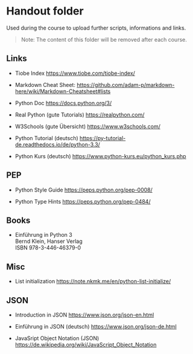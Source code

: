 # Handout folder

Used during the course to upload further scripts, informations and links. 

> Note: The content of this folder will be removed after each course.

## Links

- Tiobe Index
  https://www.tiobe.com/tiobe-index/ 

- Markdown Cheat Sheet:
  https://github.com/adam-p/markdown-here/wiki/Markdown-Cheatsheet#lists 

- Python Doc
  https://docs.python.org/3/ 

- Real Python (gute Tutorials)
  https://realpython.com/

- W3Schools (gute Übersicht)
  https://www.w3schools.com/

- Python Tutorial (deutsch)
  https://py-tutorial-de.readthedocs.io/de/python-3.3/

- Python Kurs (deutsch)
  https://www.python-kurs.eu/python_kurs.php 


## PEP

- Python Style Guide
  https://peps.python.org/pep-0008/

- Python Type Hints
  https://peps.python.org/pep-0484/
  
## Books

- Einführung in Python 3<br /> 
  Bernd Klein, Hanser Verlag<br />
  ISBN 978-3-446-46379-0

## Misc

- List initialization
  https://note.nkmk.me/en/python-list-initialize/

## JSON
- Introduction in JSON
  https://www.json.org/json-en.html

- Einführung in JSON (deutsch)
  https://www.json.org/json-de.html

- JavaSript Object Notation (JSON)
  https://de.wikipedia.org/wiki/JavaScript_Object_Notation

